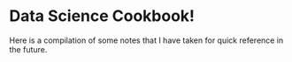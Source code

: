 # Data Science Cookbook!

Here is a compilation of some notes that I have taken for quick reference in the future. 

```{tableofcontents}
```
